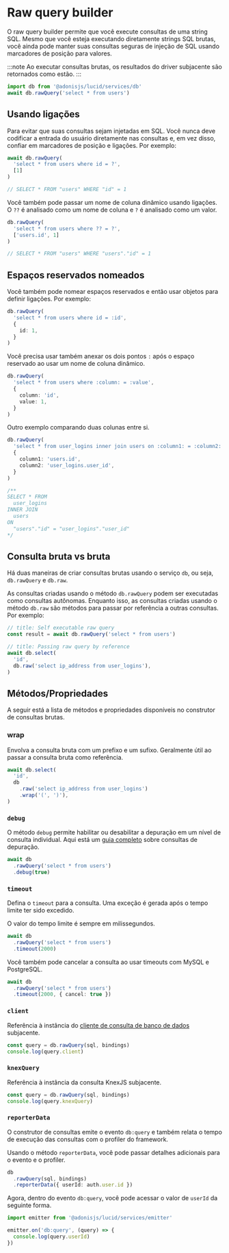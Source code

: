 # Raw query builder

O raw query builder permite que você execute consultas de uma string SQL. Mesmo que você esteja executando diretamente strings SQL brutas, você ainda pode manter suas consultas seguras de injeção de SQL usando marcadores de posição para valores.

:::note
Ao executar consultas brutas, os resultados do driver subjacente são retornados como estão.
:::

```ts
import db from '@adonisjs/lucid/services/db'
await db.rawQuery('select * from users')
```

## Usando ligações
Para evitar que suas consultas sejam injetadas em SQL. Você nunca deve codificar a entrada do usuário diretamente nas consultas e, em vez disso, confiar em marcadores de posição e ligações. Por exemplo:

```ts
await db.rawQuery(
  'select * from users where id = ?',
  [1]
)

// SELECT * FROM "users" WHERE "id" = 1
```

Você também pode passar um nome de coluna dinâmico usando ligações. O `??` é analisado como um nome de coluna e `?` é analisado como um valor.

```ts
db.rawQuery(
  'select * from users where ?? = ?',
  ['users.id', 1]
)

// SELECT * FROM "users" WHERE "users"."id" = 1
```

## Espaços reservados nomeados

Você também pode nomear espaços reservados e então usar objetos para definir ligações. Por exemplo:

```ts
db.rawQuery(
  'select * from users where id = :id',
  {
    id: 1,
  }
)
```

Você precisa usar também anexar os dois pontos `:` após o espaço reservado ao usar um nome de coluna dinâmico.

```ts
db.rawQuery(
  'select * from users where :column: = :value',
  {
    column: 'id',
    value: 1,
  }
)
```

Outro exemplo comparando duas colunas entre si.

```ts
db.rawQuery(
  'select * from user_logins inner join users on :column1: = :column2:',
  {
    column1: 'users.id',
    column2: 'user_logins.user_id',
  }
)

/**
SELECT * FROM
  user_logins
INNER JOIN
  users
ON
  "users"."id" = "user_logins"."user_id"
*/
```

## Consulta bruta vs bruta
Há duas maneiras de criar consultas brutas usando o serviço `db`, ou seja, `db.rawQuery` e `db.raw`.

As consultas criadas usando o método `db.rawQuery` podem ser executadas como consultas autônomas. Enquanto isso, as consultas criadas usando o método `db.raw` são métodos para passar por referência a outras consultas. Por exemplo:

```ts
// title: Self executable raw query
const result = await db.rawQuery('select * from users')
```

```ts
// title: Passing raw query by reference
await db.select(
  'id',
  db.raw('select ip_address from user_logins'),
)
```

## Métodos/Propriedades
A seguir está a lista de métodos e propriedades disponíveis no construtor de consultas brutas.

### wrap
Envolva a consulta bruta com um prefixo e um sufixo. Geralmente útil ao passar a consulta bruta como referência.

```ts
await db.select(
  'id',
  db
    .raw('select ip_address from user_logins')
    .wrap('(', ')'),
)
```

### `debug`
O método `debug` permite habilitar ou desabilitar a depuração em um nível de consulta individual. Aqui está um [guia completo](../guides/debugging.md) sobre consultas de depuração.

```ts
await db
  .rawQuery('select * from users')
  .debug(true)
```

### `timeout`
Defina o `timeout` para a consulta. Uma exceção é gerada após o tempo limite ter sido excedido.

O valor do tempo limite é sempre em milissegundos.

```ts
await db
  .rawQuery('select * from users')
  .timeout(2000)
```

Você também pode cancelar a consulta ao usar timeouts com MySQL e PostgreSQL.

```ts
await db
  .rawQuery('select * from users')
  .timeout(2000, { cancel: true })
```

### `client`
Referência à instância do [cliente de consulta de banco de dados](https://github.com/adonisjs/lucid/blob/develop/src/query_client/index.ts) subjacente.

```ts
const query = db.rawQuery(sql, bindings)
console.log(query.client)
```

### `knexQuery`
Referência à instância da consulta KnexJS subjacente.

```ts
const query = db.rawQuery(sql, bindings)
console.log(query.knexQuery)
```

### `reporterData`
O construtor de consultas emite o evento `db:query` e também relata o tempo de execução das consultas com o profiler do framework.

Usando o método `reporterData`, você pode passar detalhes adicionais para o evento e o profiler.

```ts
db
  .rawQuery(sql, bindings)
  .reporterData({ userId: auth.user.id })
```

Agora, dentro do evento `db:query`, você pode acessar o valor de `userId` da seguinte forma.

```ts
import emitter from '@adonisjs/lucid/services/emitter'

emitter.on('db:query', (query) => {
  console.log(query.userId)
})
```
